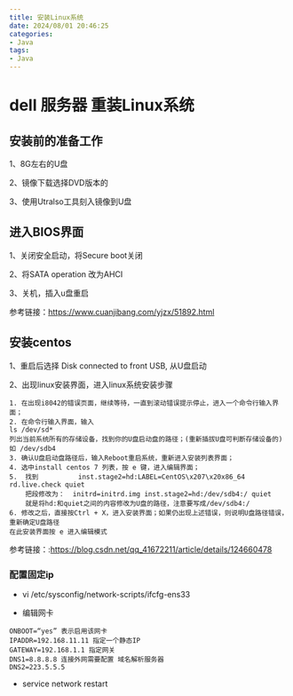 ```yaml
---
title: 安装Linux系统
date: 2024/08/01 20:46:25
categories:
- Java
tags:
- Java 
---
```


# dell 服务器 重装Linux系统

## 安装前的准备工作

1、8G左右的U盘

2、镜像下载选择DVD版本的

3、使用Utralso工具刻入镜像到U盘



## 进入BIOS界面

1、关闭安全启动，将Secure boot关闭

2、将SATA operation 改为AHCI

3、关机，插入u盘重启

参考链接：https://www.cuanjibang.com/yjzx/51892.html



## 安装centos

1、重启后选择 Disk connected to front USB, 从U盘启动

2、出现linux安装界面，进入linux系统安装步骤

```
1. 在出现i8042的错误页面，继续等待，一直到滚动错误提示停止，进入一个命令行输入界面；
2. 在命令行输入界面，输入
ls /dev/sd*
列出当前系统所有的存储设备，找到你的U盘启动盘的路径；(重新插拔U盘可判断存储设备的)
如 /dev/sdb4
3. 确认U盘启动盘路径后，输入Reboot重启系统，重新进入安装列表界面；
4. 选中install centos 7 列表，按 e 键，进入编辑界面；
5.	找到			inst.stage2=hd:LABEL=CentOS\x207\x20x86_64 rd.live.check quiet
   	把段修改为：	initrd=initrd.img inst.stage2=hd:/dev/sdb4:/ quiet
	就是将hd:和quiet之间的内容修改为U盘的路径，注意要写成/dev/sdb4:/
6. 修改之后，直接按Ctrl + X，进入安装界面；如果仍出现上述错误，则说明U盘路径错误，重新确定U盘路径
在此安装界面按 e 进入编辑模式

```

参考链接：:https://blog.csdn.net/qq_41672211/article/details/124660478



### 配置固定ip

- vi   /etc/sysconfig/network-scripts/ifcfg-ens33

- 编辑网卡

```static表示配置静态IP
ONBOOT=“yes” 表示启用该网卡
IPADDR=192.168.11.11 指定一个静态IP
GATEWAY=192.168.1.1 指定网关
DNS1=8.8.8.8 连接外网需要配置 域名解析服务器
DNS2=223.5.5.5
```

- service network restart

